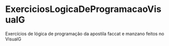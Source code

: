 # ExerciciosLogicaDeProgramacaoVisualG
Exercícios de lógica de programação da apostila faccat e manzano feitos no VisualG

